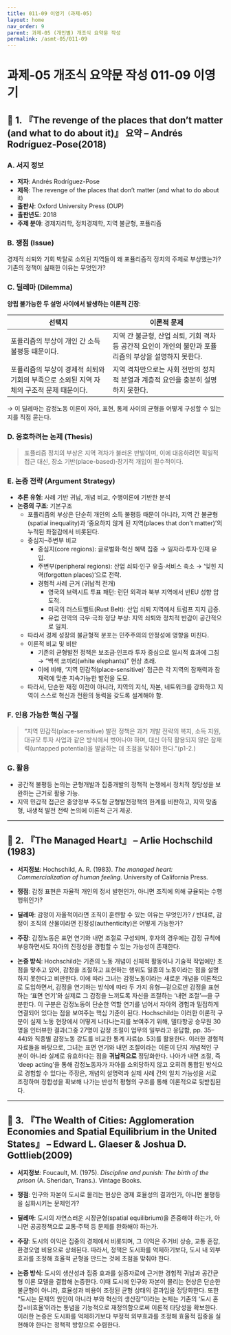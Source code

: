 ```yaml
---
title: 011-09 이영기 (과제-05)
layout: home
nav_order: 9
parent: 과제-05 (개인별) 개조식 요약문 작성
permalink: /asmt-05/011-09
---
```


# 과제-05 개조식 요약문 작성 011-09 이영기 

## 📘 1. 『The revenge of the places that don’t matter (and what to do about it)』 요약 – Andrés Rodríguez-Pose(2018)

### A. 서지 정보  
- **저자**: Andrés Rodríguez-Pose
- **제목**: The revenge of the places that don’t matter (and what to do about it)
- **출판사**: Oxford University Press (OUP)
- **출판년도**: 2018
- **주제 분야**: 경제지리학, 정치경제학, 지역 불균형, 포퓰리즘


### B. 쟁점 (Issue)  
경제적 쇠퇴와 기회 박탈로 소외된 지역들이 왜 포퓰리즘적 정치의 주체로 부상했는가?
기존의 정책이 싪패한 이유는 무엇인가?



### C. 딜레마 (Dilemma)  
**양립 불가능한 두 설명 사이에서 발생하는 이론적 긴장**:

| 선택지 | 이론적 문제 |
|--------|-------------|
| 포퓰리즘의 부상이 개인 간 소득 불평등 때문이다. | 지역 간 불균형, 산업 쇠퇴, 기회 격차 등 공간적 요인이 개인의 불만과 포퓰리즘의 부상을 설명하지 못한다. |
| 포퓰리즘의 부상이 경제적 쇠퇴와 기회의 부족으로 소외된 지역 자체의 구조적 문제 때문이다. | 지역 격차만으로는 사회 전반의 정치적 분열과 계층적 요인을 충분히 설명하지 못한다. |

→ 이 딜레마는 감정노동 이론이 자아, 표현, 통제 사이의 균형을 어떻게 구성할 수 있는지를 직접 묻는다.


### D. 옹호하려는 논제 (Thesis)  
> 포퓰리즘 정치의 부상은 지역 격차가 불러온 반발이며, 이에 대응하려면 획일적 접근 대신, 장소 기반(place-based)·장기적 개입이 필수적이다.
### E. 논증 전략 (Argument Strategy)  
- **추론 유형**: 사례 기반 귀납, 개념 비교, 수행이론에 기반한 분석  
- **논증의 구조**:
  기본구조
  - 포퓰리즘의 부상은 단순히 개인의 소득 불평등 때문이 아니라, 지역 간 불균형(spatial inequality)과 ‘중요하지 않게 된 지역(places that don’t matter)’의 누적된 좌절감에서 비롯된다. 
  - 중심지–주변부 비교
    - 중심지(core regions): 글로벌화·혁신 혜택 집중 → 일자리·투자·인재 유입.
    - 주변부(peripheral regions): 산업 쇠퇴·인구 유출·서비스 축소 → ‘잊힌 지역(forgotten places)’으로 전락. 
    - 경험적 사례 근거 (귀납적 전개)
      - 영국의 브렉시트 투표 패턴: 런던 외곽과 북부 지역에서 반EU 성향 압도적.
      - 미국의 러스트벨트(Rust Belt): 산업 쇠퇴 지역에서 트럼프 지지 급증.
      - 유럽 전역의 극우·극좌 정당 부상: 지역 쇠퇴와 정치적 반감이 공간적으로 일치.
  - 따라서 경제 성장의 불균형적 분포는 민주주의의 안정성에 영향을 미친다.
  - 이론적 비교 및 비판
    - 기존의 균형발전 정책은 보조금·인프라 투자 중심으로 일시적 효과에 그침 → “백색 코끼리(white elephants)” 현상 초래.
    - 이에 비해, ‘지역 민감적(place-sensitive)’ 접근은
각 지역의 잠재력과 잠재력에 맞춘 지속가능한 발전을 도모.
  - 따라서, 단순한 재정 이전이 아니라, 지역의 지식, 자본, 네트워크를 강화하고 지역이 스스로 혁신과 전환의 동력을 갖도록 설계해야 함.


### F. 인용 가능한 핵심 구절
> “지역 민감적(place-sensitive) 발전 정책은 과거 개발 전략의 복지, 소득 지원, 대규모 투자 사업과 같은 방식에서 벗어나야 하며, 대신 아직 활용되지 않은 잠재력(untapped potential)을 발굴하는 데 초점을 맞춰야 한다.”(p1-2.)


### G. 활용
- 공간적 불평등 논의는 균형개발과 집중개발의 정책적 논쟁에서 정치적 정당성을 보완하는 근거로 활용 가능.
- 지역 민갑적 접근은 중앙정부 주도형 균형발전정책의 한계를 비판하고,
지역 맞춤형, 내생적 발전 전략 논의에 이론적 근거 제공.

---

## 📘 2. 『The Managed Heart』 – Arlie Hochschild (1983)

- **서지정보**: Hochschild, A. R. (1983). *The managed heart: Commercialization of human feeling*. University of California Press.

- **쟁점**: 감정 표현은 자율적 개인의 정서 발현인가, 아니면 조직에 의해 규율되는 수행 행위인가?  
- **딜레마**: 감정이 자율적이라면 조직이 훈련할 수 있는 이유는 무엇인가? / 반대로, 감정이 조직의 산물이라면 진정성(authenticity)은 어떻게 가능한가?  
- **주장**: 감정노동은 표면 연기와 내면 조절로 구성되며, 후자의 경우에는 감정 규칙에 부응하면서도 자아의 진정성을 경험할 수 있는 가능성이 존재한다.  
- **논증 방식**: Hochschild는 기존의 노동 개념이 신체적 활동이나 기술적 작업에만 초점을 맞추고 있어, 감정을 조절하고 표현하는 행위도 일종의 노동이라는 점을 설명하지 못한다고 비판한다. 이에 따라 그녀는 감정노동이라는 새로운 개념을 이론적으로 도입하면서, 감정을 연기하는 방식에 따라 두 가지 유형—겉으로만 감정을 표현하는 ‘표면 연기’와 실제로 그 감정을 느끼도록 자신을 조절하는 ‘내면 조절’—을 구분한다. 이 구분은 감정노동이 단순한 역할 연기를 넘어서 자아의 경험과 밀접하게 연결되어 있다는 점을 보여주는 핵심 기준이 된다. Hochschild는 이러한 이론적 구분이 실제 노동 현장에서 어떻게 나타나는지를 보여주기 위해, 델타항공 승무원 30명을 인터뷰한 결과(그중 27명이 감정 조절이 업무의 일부라고 응답함, pp. 35–44)와 직종별 감정노동 강도를 비교한 통계 자료(p. 53)를 활용한다. 이러한 경험적 자료들을 바탕으로, 그녀는 표면 연기와 내면 조절이라는 이론이 단지 개념적인 구분이 아니라 실제로 유효하다는 점을 **귀납적으로** 정당화한다. 나아가 내면 조절, 즉 ‘deep acting’을 통해 감정노동자가 자아를 소외당하지 않고 오히려 통합된 방식으로 경험할 수 있다는 주장은, 개념의 설명력과 실제 사례 간의 일치 가능성을 서로 조정하며 정합성을 확보해 나가는 반성적 평형의 구조를 통해 이론적으로 뒷받침된다.

---

## 📘 3. 『The Wealth of Cities: Agglomeration Economies and Spatial Equilibrium in the United States』 – Edward L. Glaeser & Joshua D. Gottlieb(2009)

- **서지정보**: Foucault, M. (1975). *Discipline and punish: The birth of the prison* (A. Sheridan, Trans.). Vintage Books.

- **쟁점**: 인구와 자본이 도시로 몰리는 현상은 경제 효율성의 결과인가, 아니면 불평등을 심화시키는 문제인가?
- **딜레마**: 도시의 자연스러운 시장균형(spatial equilibrium)을 존중해야 하는가, 아니면 공공정책으로 교통·주택 등 문제를 완화해야 하는가.
- **주장**: 도시의 이익은 집중의 경제에서 비롯되며, 그 이익은 주거비 상승, 교통 혼잡, 환경오염 비용으로 상쇄된다. 따라서, 정책은 도시화를 억제하기보다, 도시 내 외부효과를 조정해 효율적 균형을 만드는 것에 초점을 맞춰야 한다.
- **논증 방식**: 도시의 생산성과 집중 효과를 실증자료에 근거한 경험적 귀납과 공간균형 이론 모델을 결합해 논증한다. 이때 도시에 인구와 자본이 몰리는 현상은 단순한 불균형이 아니라, 효율성과 비용이 조정된 균형 상태의 결과임을 정당화한다. 또한 “도시는 문제의 원인이 아니라 부와 혁신의 생산장”이라는 논제는 기존의 ‘도시 혼잡=비효율’이라는 통념을 기능적으로 재정의함으로써 이론적 타당성을 확보한다. 이러한 논증은 도시화를 억제하기보다 부정적 외부효과를 조정해 효율적 집중을 실현해야 한다는 정책적 방향으로 수렴한다.


